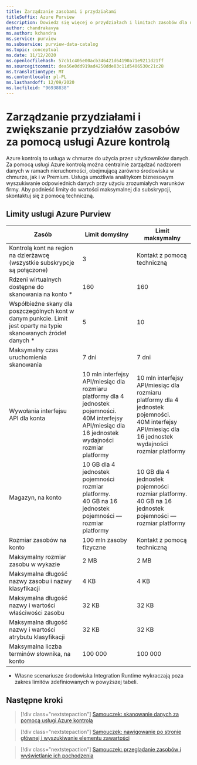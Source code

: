 ```yaml
---
title: Zarządzanie zasobami i przydziałami
titleSuffix: Azure Purview
description: Dowiedz się więcej o przydziałach i limitach zasobów dla usługi Azure kontrolą oraz o sposobach zwiększania limitu przydziału.
author: chandrakavya
ms.author: kchandra
ms.service: purview
ms.subservice: purview-data-catalog
ms.topic: conceptual
ms.date: 11/12/2020
ms.openlocfilehash: 57cb1c405e00acb346421d64190a71e9211d21ff
ms.sourcegitcommit: dea56e0dd919ad4250dde03c11d5406530c21c28
ms.translationtype: MT
ms.contentlocale: pl-PL
ms.lasthandoff: 12/09/2020
ms.locfileid: "96938838"
---
```

# <a name="manage-and-increase-quotas-for-resources-with-azure-purview"></a>Zarządzanie przydziałami i zwiększanie przydziałów zasobów za pomocą usługi Azure kontrolą
 
Azure kontrolą to usługa w chmurze do użycia przez użytkowników danych. Za pomocą usługi Azure kontrolą można centralnie zarządzać nadzorem danych w ramach nieruchomości, obejmującą zarówno środowiska w chmurze, jak i w Premium. Usługa umożliwia analitykom biznesowym wyszukiwanie odpowiednich danych przy użyciu zrozumiałych warunków firmy. Aby podnieść limity do wartości maksymalnej dla subskrypcji, skontaktuj się z pomocą techniczną.
 
## <a name="azure-purview-limits"></a>Limity usługi Azure Purview
 
|**Zasób**|  **Limit domyślny**  |**Limit maksymalny**|
|---|---|---|
|Kontrolą kont na region na dzierżawcę (wszystkie subskrypcje są połączone)|3|Kontakt z pomocą techniczną|
|Rdzeni wirtualnych dostępne do skanowania na konto *|160|160|
|Współbieżne skany dla poszczególnych kont w danym punkcie. Limit jest oparty na typie skanowanych źródeł danych *|5 | 10 |
|Maksymalny czas uruchomienia skanowania|7 dni|7 dni|
|Wywołania interfejsu API dla konta|10 mln interfejsy API/miesiąc dla rozmiaru platformy dla 4 jednostek pojemności. <br>40M interfejsy API/miesiąc dla 16 jednostek wydajności rozmiar platformy |10 mln interfejsy API/miesiąc dla rozmiaru platformy dla 4 jednostek pojemności. <br>40M interfejsy API/miesiąc dla 16 jednostek wydajności rozmiar platformy|
|Magazyn, na konto|10 GB dla 4 jednostek pojemności rozmiar platformy. <br>40 GB na 16 jednostek pojemności — rozmiar platformy |10 GB dla 4 jednostek pojemności rozmiar platformy. <br> 40 GB na 16 jednostek pojemności — rozmiar platformy |
|Rozmiar zasobów na konto|100 mln zasoby fizyczne |Kontakt z pomocą techniczną|
|Maksymalny rozmiar zasobu w wykazie|2 MB|2 MB|
|Maksymalna długość nazwy zasobu i nazwy klasyfikacji|4 KB|4 KB|
|Maksymalna długość nazwy i wartości właściwości zasobu|32 KB|32 KB|
|Maksymalna długość nazwy i wartości atrybutu klasyfikacji|32 KB|32 KB|
|Maksymalna liczba terminów słownika, na konto|100 000|100 000|
 
* Własne scenariusze środowiska Integration Runtime wykraczają poza zakres limitów zdefiniowanych w powyższej tabeli. 
 
## <a name="next-steps"></a>Następne kroki
 
> [!div class="nextstepaction"]
>[Samouczek: skanowanie danych za pomocą usługi Azure kontrolą](tutorial-scan-data.md)

> [!div class="nextstepaction"]
>[Samouczek: nawigowanie po stronie głównej i wyszukiwanie elementu zawartości](tutorial-asset-search.md)

> [!div class="nextstepaction"]
>[Samouczek: przeglądanie zasobów i wyświetlanie ich pochodzenia](tutorial-browse-and-view-lineage.md)
